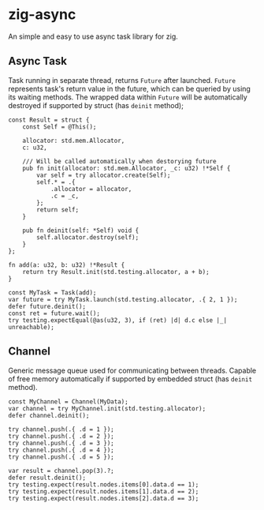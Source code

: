 # zig-async
An simple and easy to use async task library for zig.

## Async Task
Task running in separate thread, returns `Future` after launched.
`Future` represents task's return value in the future, which can be queried by using its waiting methods.
The wrapped data within `Future` will be automatically destroyed if supported by struct (has `deinit` method);

```zig
const Result = struct {
    const Self = @This();

    allocator: std.mem.Allocator,
    c: u32,

    /// Will be called automatically when destorying future
    pub fn init(allocator: std.mem.Allocator, _c: u32) !*Self {
        var self = try allocator.create(Self);
        self.* = .{
            .allocator = allocator,
            .c = _c,
        };
        return self;
    }

    pub fn deinit(self: *Self) void {
        self.allocator.destroy(self);
    }
};

fn add(a: u32, b: u32) !*Result {
    return try Result.init(std.testing.allocator, a + b);
}

const MyTask = Task(add);
var future = try MyTask.launch(std.testing.allocator, .{ 2, 1 });
defer future.deinit();
const ret = future.wait();
try testing.expectEqual(@as(u32, 3), if (ret) |d| d.c else |_| unreachable);
```

## Channel
Generic message queue used for communicating between threads.
Capable of free memory automatically if supported by embedded struct (has `deinit` method).

```zig
const MyChannel = Channel(MyData);
var channel = try MyChannel.init(std.testing.allocator);
defer channel.deinit();

try channel.push(.{ .d = 1 });
try channel.push(.{ .d = 2 });
try channel.push(.{ .d = 3 });
try channel.push(.{ .d = 4 });
try channel.push(.{ .d = 5 });

var result = channel.pop(3).?;
defer result.deinit();
try testing.expect(result.nodes.items[0].data.d == 1);
try testing.expect(result.nodes.items[1].data.d == 2);
try testing.expect(result.nodes.items[2].data.d == 3);
```
